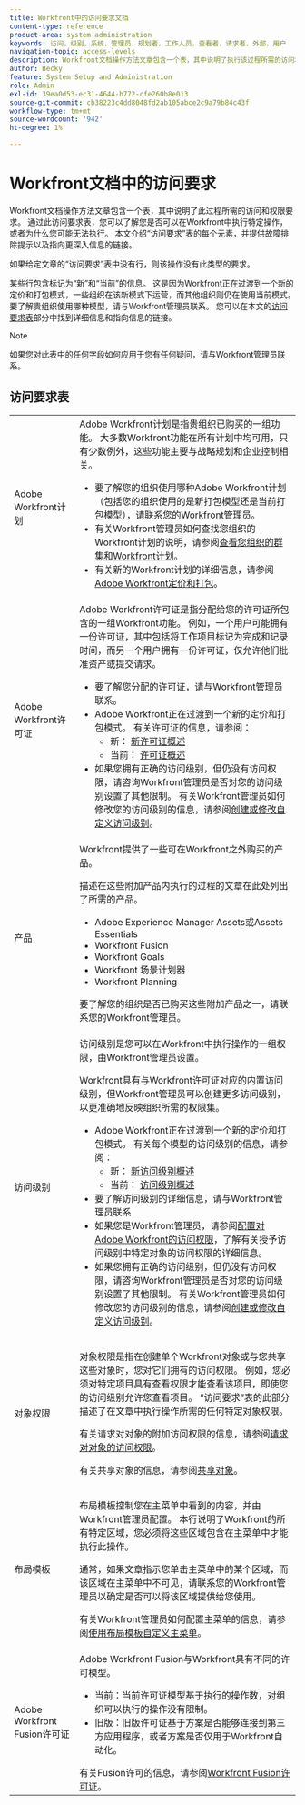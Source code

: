 ```yaml
---
title: Workfront中的访问要求文档
content-type: reference
product-area: system-administration
keywords: 访问，级别，系统，管理员，规划者，工作人员，查看者，请求者，外部，用户
navigation-topic: access-levels
description: Workfront文档操作方法文章包含一个表，其中说明了执行该过程所需的访问和权限。 本文更详细地说明了访问要求表，并包含更多信息的链接。
author: Becky
feature: System Setup and Administration
role: Admin
exl-id: 39ea0d53-ec31-4644-b772-cfe260b8e013
source-git-commit: cb38223c4dd8048fd2ab105abce2c9a79b84c43f
workflow-type: tm+mt
source-wordcount: '942'
ht-degree: 1%

---
```


# Workfront文档中的访问要求

Workfront文档操作方法文章包含一个表，其中说明了此过程所需的访问和权限要求。 通过此访问要求表，您可以了解您是否可以在Workfront中执行特定操作，或者为什么您可能无法执行。 本文介绍“访问要求”表的每个元素，并提供故障排除提示以及指向更深入信息的链接。

如果给定文章的“访问要求”表中没有行，则该操作没有此类型的要求。

某些行包含标记为“新”和“当前”的信息。 这是因为Workfront正在过渡到一个新的定价和打包模式，一些组织在该新模式下运营，而其他组织则仍在使用当前模式。 要了解贵组织使用哪种模型，请与Workfront管理员联系。 您可以在本文的[访问要求表](#the-access-requirements-table)部分中找到详细信息和指向信息的链接。

>[!NOTE]
>
>如果您对此表中的任何字段如何应用于您有任何疑问，请与Workfront管理员联系。

## 访问要求表

<table style="table-layout:auto"> 
 <col> 
 <col> 
 <tbody> 
  <tr> 
   <td role="rowheader">Adobe Workfront计划</td> 
   <td> Adobe Workfront计划是指贵组织已购买的一组功能。 大多数Workfront功能在所有计划中均可用，只有少数例外，这些功能主要与战略规划和企业控制相关。 
   <ul><li>要了解您的组织使用哪种Adobe Workfront计划（包括您的组织使用的是新打包模型还是当前打包模型），请联系您的Workfront管理员。</li>
   <li>有关Workfront管理员如何查找您组织的Workfront计划的说明，请参阅<a href="/help/quicksilver/administration-and-setup/get-started-wf-administration/firewall-overview.md#view-your-organizations-cluster-and-workfront-plan" class="MCXref xref">查看您组织的群集和Workfront计划</a>。</li><li>有关新的Workfront计划的详细信息，请参阅<a href="https://business.adobe.com/cn/products/workfront/pricing.html">Adobe Workfront定价和打包</a>。</li></ul> </td> 
  </tr> 
  <tr> 
   <td role="rowheader">Adobe Workfront许可证</td> 
   <td> Adobe Workfront许可证是指分配给您的许可证所包含的一组Workfront功能。 例如，一个用户可能拥有一份许可证，其中包括将工作项目标记为完成和记录时间，而另一个用户拥有一份许可证，仅允许他们批准资产或提交请求。 <p> 
   <ul>
   <li>要了解您分配的许可证，请与Workfront管理员联系。</li>
   <li>Adobe Workfront正在过渡到一个新的定价和打包模式。 有关许可证的信息，请参阅：
   <ul>
   <li>新： <a href="/help/quicksilver/administration-and-setup/add-users/how-access-levels-work/licenses-overview.md" class="MCXref xref">新许可证概述</a></li>
   <li>当前： <a href="/help/quicksilver/administration-and-setup/add-users/access-levels-and-object-permissions/wf-licenses.md" class="MCXref xref">许可证概述</a></li></ul></li>
   <li>如果您拥有正确的访问级别，但仍没有访问权限，请咨询Workfront管理员是否对您的访问级别设置了其他限制。 有关Workfront管理员如何修改您的访问级别的信息，请参阅<a href="/help/quicksilver/administration-and-setup/get-started-wf-administration/firewall-overview.md#view-your-organizations-cluster-and-workfront-plan" class="MCXref xref">创建或修改自定义访问级别</a>。
   </ul>
      </p> </td> 
  </tr> 
  <tr> 
   <td role="rowheader">产品</td> 
   <td>Workfront提供了一些可在Workfront之外购买的产品。
   <p>描述在这些附加产品内执行的过程的文章在此处列出了所需的产品。</p>
   <ul>
   <li>Adobe Experience Manager Assets或Assets Essentials </li>
   <li>Workfront Fusion</li>
   <li>Workfront Goals</li>
   <li>Workfront 场景计划器</li>
   <li>Workfront Planning</li>
   </ul>
   <p>要了解您的组织是否已购买这些附加产品之一，请联系您的Workfront管理员。</p></td> 
  </tr> 
  <tr> 
   <td role="rowheader">访问级别</td> 
   <td> 访问级别是您可以在Workfront中执行操作的一组权限，由Workfront管理员设置。 <p>Workfront具有与Workfront许可证对应的内置访问级别，但Workfront管理员可以创建更多访问级别，以更准确地反映组织所需的权限集。</p>
   <ul>
    <li>Adobe Workfront正在过渡到一个新的定价和打包模式。 有关每个模型的访问级别的信息，请参阅：
   <ul>
   <li>新： <a href="/help/quicksilver/administration-and-setup/add-users/how-access-levels-work/access-level-overview.md" class="MCXref xref">新访问级别概述</a></li>
   <li>当前： <a href="/help/quicksilver/administration-and-setup/add-users/access-levels-and-object-permissions/access-levels-overview.md" class="MCXref xref">访问级别概述</a></li></ul></li>
    <li>要了解访问级别的详细信息，请与Workfront管理员联系</li>
    <li>如果您是Workfront管理员，请参阅<a href="/help/quicksilver/administration-and-setup/add-users/configure-and-grant-access/configure-access.md" class="MCXref xref">配置对Adobe Workfront的访问权限</a>，了解有关授予访问级别中特定对象的访问权限的详细信息。</li>  
   <li>如果您拥有正确的访问级别，但仍没有访问权限，请咨询Workfront管理员是否对您的访问级别设置了其他限制。 有关Workfront管理员如何修改您的访问级别的信息，请参阅<a href="/help/quicksilver/administration-and-setup/add-users/configure-and-grant-access/create-modify-access-levels.md" class="MCXref xref">创建或修改自定义访问级别</a>。</li>
    </td>
  </tr> 
  <tr> 
   <td role="rowheader">对象权限</td> 
   <td><p>对象权限是指在创建单个Workfront对象或与您共享这些对象时，您对它们拥有的访问权限。 例如，您必须对特定项目具有查看权限才能查看该项目，即使您的访问级别允许您查看项目。 “访问要求”表的此部分描述了在文章中执行操作所需的任何特定对象权限。</p>
   <p>有关请求对对象的附加访问权限的信息，请参阅<a href="/help/quicksilver/workfront-basics/grant-and-request-access-to-objects/request-access.md" class="MCXref xref">请求对对象的访问权限</a>。</p><p>有关共享对象的信息，请参阅<a href="/help/quicksilver/workfront-basics/grant-and-request-access-to-objects/share-an-object.md" class="MCXref xref">共享对象</a>。</p></td> 
  </tr> 
  <tr> 
   <td role="rowheader">布局模板</td> 
   <td><p>布局模板控制您在主菜单中看到的内容，并由Workfront管理员配置。 本行说明了Workfront的所有特定区域，您必须将这些区域包含在主菜单中才能执行此操作。</p><p>通常，如果文章指示您单击主菜单中的某个区域，而该区域在主菜单中不可见，请联系您的Workfront管理员以确定是否可以将该区域提供给您使用。</p><p>
   有关Workfront管理员如何配置主菜单的信息，请参阅<a href="/help/quicksilver/administration-and-setup/customize-workfront/use-layout-templates/customize-main-menu.md" class="MCXref xref">使用布局模板自定义主菜单</a>。</p>
   </td> 
  </tr> 
  <tr> 
   <td role="rowheader">Adobe Workfront Fusion许可证</td> 
   <td>Adobe Workfront Fusion与Workfront具有不同的许可模型。 
   <ul><li>当前：当前许可证模型基于执行的操作数，对组织可以执行的操作没有限制。 </li>
   <li>旧版：旧版许可证基于方案是否能够连接到第三方应用程序，或者方案是否仅用于Workfront自动化。 </li>
   </ul>
   有关Fusion许可的信息，请参阅<a href="https://experienceleague.adobe.com/zh-hans/docs/workfront-fusion/using/set-up-and-manage-fusion/licensing-and-operations-overviews/license-automation-vs-integration" class="MCXref xref">Workfront Fusion许可证</a>。
   </td> 
  </tr> 
 </tbody> 
</table>
